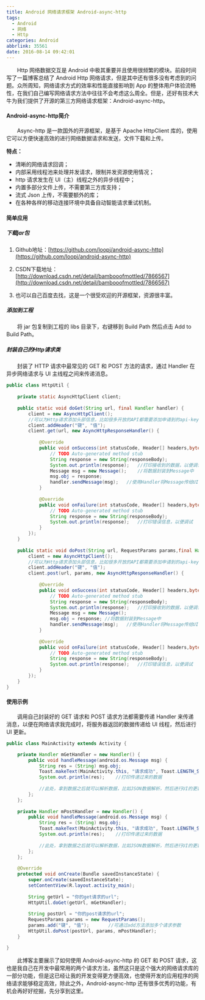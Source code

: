 ```yaml
---
title: Android 网络请求框架 Android-async-http
tags:
  - Android
  - 网络
  - Http
categories: Android
abbrlink: 35561
date: 2016-08-14 09:42:01
---
```


　　Http 网络数据交互是 Android 中极其重要并且使用很频繁的模块。前段时间写了一篇博客总结了 Android Http 网络请求，但是其中还有很多没有考虑到的问题。众所周知，网络请求方式的效率和性能直接影响到 App 的整体用户体验流畅性，在我们自己编写网络请求方法中往往不会考虑这么周全。但是，还好有技术大牛为我们提供了开源的第三方网络请求框架：Android-async-http。

<!--more-->

#### Android-async-http简介

　　Async-http 是一款国外的开源框架，是基于 Apache HttpClient 库的，使用它可以方便快速高效的进行网络数据请求和发送，文件下载和上传。

**特点：**
- 清晰的网络请求回调；
- 内部采用线程池来处理并发请求，限制并发资源使用情况；
- http 请求发生在 UI（主）线程之外的异步线程中；
- 内置多部分文件上传，不需要第三方库支持；
- 流式 Json 上传，不需要额外的库；
- 在各种各样的移动连接环境中具备自动智能请求重试机制。

#### 简单应用

##### 下载jar包

1. Github地址：[https://github.com/loopj/android-async-http](https://github.com/loopj/android-async-http)

2. CSDN下载地址：[http://download.csdn.net/detail/bambooofmottled/7866567](http://download.csdn.net/detail/bambooofmottled/7866567)

3. 也可以自己百度去找，这是一个很受欢迎的开源框架，资源很丰富。

##### 添加到工程

　　将 jar 包复制到工程的 libs 目录下，右键移到 Build Path 然后点击 Add to Build Path。

##### 封装自己的Http请求类

　　封装了 HTTP 请求中最常见的 GET 和 POST 方法的请求，通过 Handler 在异步网络请求与 UI 主线程之间来传递消息。

```java
public class HttpUtil {
    
    private static AsyncHttpClient client;
    
    public static void doGet(String url, final Handler handler) {
        client = new AsyncHttpClient();
        //可以为Http请求添加头部信息，比如很多开放的API都需要添加申请到的api-key
        client.addHeader("键", "值");
        client.get(url, new AsyncHttpResponseHandler() {
        
            @Override
            public void onSuccess(int statusCode, Header[] headers,byte[] responseBody) {
                // TODO Auto-generated method stub
                String response = new String(responseBody);
                System.out.println(response);   //打印接收到的数据，以便调试
                Message msg = new Message();    //将数据封装到Message中
                msg.obj = response;
                handler.sendMessage(msg);   //使用Handler将Message传给UI线程，以便刷新界面
            }
    
            @Override
            public void onFailure(int statusCode, Header[] headers,byte[] responseBody, Throwable error) {
                // TODO Auto-generated method stub
                String response = new String(responseBody);
                System.out.println(response);   //打印错误信息，以便调试
            }
        });
    }
    
    public static void doPost(String url, RequestParams params,final Handler handler) {
        client = new AsyncHttpClient();
        //可以为Http请求添加头部信息，比如很多开放的API都需要添加申请到的api-key
        client.addHeader("键", "值");
        client.post(url, params, new AsyncHttpResponseHandler() {
        
            @Override
            public void onSuccess(int statusCode, Header[] headers,byte[] responseBody) {
                // TODO Auto-generated method stub
                String response = new String(responseBody);
                System.out.println(response);   //打印接收到的数据，以便调试
                Message msg = new Message();
                msg.obj = response; //将数据封装到Message中
                handler.sendMessage(msg);   //使用Handler将Message传给UI线程，以便刷新界面
            }
            
            @Override
            public void onFailure(int statusCode, Header[] headers,byte[] responseBody, Throwable error) {
                // TODO Auto-generated method stub
                String response = new String(responseBody);
                System.out.println(response);   //打印错误信息，以便调试
            }
        });
    }
}
```

#### 使用示例

　　调用自己封装好的 GET 请求和 POST 请求方法都需要传递 Handler 来传递消息，以便在网络请求我完成时，将服务器返回的数据传递给 UI 线程，然后进行 UI 更新。

```java
public class MainActivity extends Activity {

    private Handler mGetHandler = new Handler() {
        public void handleMessage(android.os.Message msg) {
            String res = (String) msg.obj;
            Toast.makeText(MainActivity.this, "请求成功", Toast.LENGTH_SHORT).show();
            System.out.println(res);    //打印传递过来的数据
            
            //此处，拿到数据之后就可以解析数据，比如JSON数据解析，然后进行UI的更新
        };
    };
    
    private Handler mPostHandler = new Handler() {
        public void handleMessage(android.os.Message msg) {
            String res = (String) msg.obj;
            Toast.makeText(MainActivity.this, "请求成功", Toast.LENGTH_SHORT).show();
            System.out.println(res);    //打印传递过来的数据
            
            //此处，拿到数据之后就可以解析数据，比如JSON数据解析，然后进行UI的更新
        };
    };
    
    @Override
    protected void onCreate(Bundle savedInstanceState) {
        super.onCreate(savedInstanceState);
        setContentView(R.layout.activity_main);
        
        String getUrl = "你的get请求的url";
        HttpUtil.doGet(getUrl, mGetHandler);
        
        String postUrl = "你的post请求的url";
        RequestParams params = new RequestParams();
        params.add("键", "值");       //可通过add方法添加多个请求参数
        HttpUtil.doPost(postUrl, params, mPostHandler);
    }

}
```

　　此博客主要展示了如何使用 Android-async-http 的 GET 和 POST 请求，这也是我自己在开发中最常用的两个请求方法，虽然这只是这个强大的网络请求库的一部分功能，但是这已经让我的开发变得更方便高效，也使得开发的应用程序的网络请求能够稳定高效，除此之外，Android-async-http 还有很多优秀的功能，有机会再好好挖掘，先分享到这里。